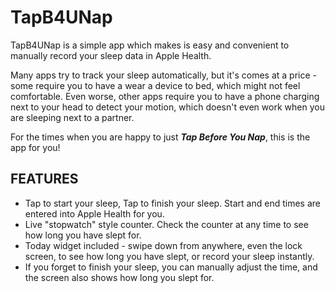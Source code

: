 # TapB4UNap

TapB4UNap is a simple app which makes is easy and convenient to manually record your sleep data in Apple Health.

Many apps try to track your sleep automatically, but it's comes at a price - some require you to have a wear a device to bed, which might not feel comfortable. Even worse, other apps require you to have a phone charging next to your head to detect your motion, which doesn't even work when you are sleeping next to a partner.

For the times when you are happy to just ***Tap Before You Nap***, this is the app for you!

## FEATURES

* Tap to start your sleep, Tap to finish your sleep. Start and end times are entered into Apple Health for you.
* Live "stopwatch" style counter. Check the counter at any time to see how long you have slept for.
* Today widget included - swipe down from anywhere, even the lock screen, to see how long you have slept, or record your sleep instantly.
* If you forget to finish your sleep, you can manually adjust the time, and the screen also shows how long you slept for.

